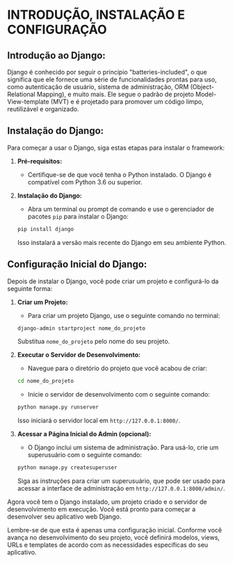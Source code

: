 # INTRODUÇÃO, INSTALAÇÃO E CONFIGURAÇÃO
## Introdução ao Django:
Django é conhecido por seguir o princípio "batteries-included", o que significa que ele fornece uma série de funcionalidades prontas para uso, como autenticação de usuário, sistema de administração, ORM (Object-Relational Mapping), e muito mais. Ele segue o padrão de projeto Model-View-template (MVT) e é projetado para promover um código limpo, reutilizável e organizado.

## Instalação do Django:
Para começar a usar o Django, siga estas etapas para instalar o framework:

1. **Pré-requisitos:**
   - Certifique-se de que você tenha o Python instalado. O Django é compatível com Python 3.6 ou superior.

2. **Instalação do Django:**
   - Abra um terminal ou prompt de comando e use o gerenciador de pacotes `pip` para instalar o Django:

   ```bash
   pip install django
   ```

   Isso instalará a versão mais recente do Django em seu ambiente Python.

## Configuração Inicial do Django:
Depois de instalar o Django, você pode criar um projeto e configurá-lo da seguinte forma:

1. **Criar um Projeto:**
   - Para criar um projeto Django, use o seguinte comando no terminal:

   ```bash
   django-admin startproject nome_do_projeto
   ```

   Substitua `nome_do_projeto` pelo nome do seu projeto.

2. **Executar o Servidor de Desenvolvimento:**
   - Navegue para o diretório do projeto que você acabou de criar:

   ```bash
   cd nome_do_projeto
   ```

   - Inicie o servidor de desenvolvimento com o seguinte comando:

   ```bash
   python manage.py runserver
   ```

   Isso iniciará o servidor local em `http://127.0.0.1:8000/`.

3. **Acessar a Página Inicial do Admin (opcional):**
   - O Django inclui um sistema de administração. Para usá-lo, crie um superusuário com o seguinte comando:

   ```bash
   python manage.py createsuperuser
   ```

   Siga as instruções para criar um superusuário, que pode ser usado para acessar a interface de administração em `http://127.0.0.1:8000/admin/`.

Agora você tem o Django instalado, um projeto criado e o servidor de desenvolvimento em execução. Você está pronto para começar a desenvolver seu aplicativo web Django.

Lembre-se de que esta é apenas uma configuração inicial. Conforme você avança no desenvolvimento do seu projeto, você definirá modelos, views, URLs e templates de acordo com as necessidades específicas do seu aplicativo.
